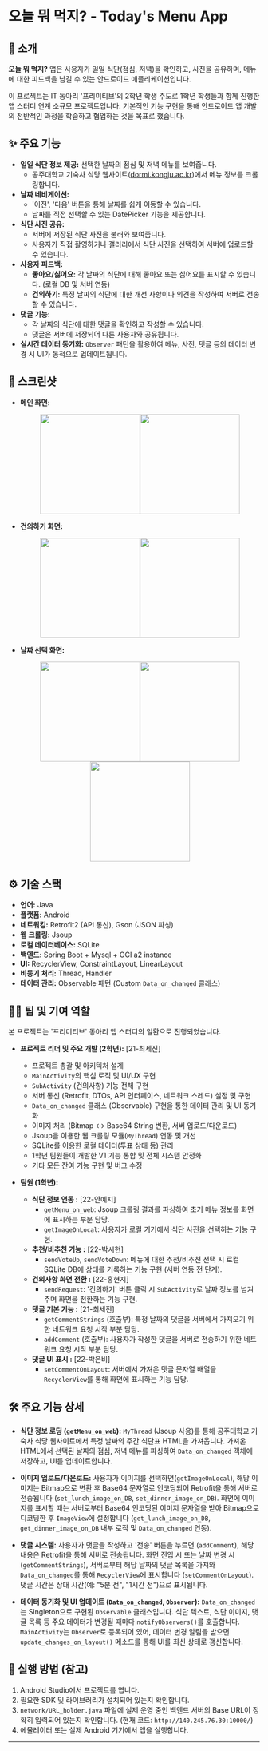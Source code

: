 # 오늘 뭐 먹지? - Today's Menu App

## 🌟 소개

**오늘 뭐 먹지?** 앱은 사용자가 일일 식단(점심, 저녁)을 확인하고, 사진을 공유하며, 메뉴에 대한 피드백을 남길 수 있는 안드로이드 애플리케이션입니다.

이 프로젝트는 IT 동아리 '프리미티브'의 2학년 학생 주도로 1학년 학생들과 함께 진행한 앱 스터디 연계 소규모 프로젝트입니다. 기본적인 기능 구현을 통해 안드로이드 앱 개발의 전반적인 과정을 학습하고 협업하는 것을 목표로 했습니다.

## ✨ 주요 기능

- **일일 식단 정보 제공:** 선택한 날짜의 점심 및 저녁 메뉴를 보여줍니다.
    - 공주대학교 기숙사 식당 웹사이트([dormi.kongju.ac.kr](https://dormi.kongju.ac.kr/))에서 메뉴 정보를 크롤링합니다.
- **날짜 네비게이션:**
    - '이전', '다음' 버튼을 통해 날짜를 쉽게 이동할 수 있습니다.
    - 날짜를 직접 선택할 수 있는 DatePicker 기능을 제공합니다.
- **식단 사진 공유:**
    - 서버에 저장된 식단 사진을 불러와 보여줍니다.
    - 사용자가 직접 촬영하거나 갤러리에서 식단 사진을 선택하여 서버에 업로드할 수 있습니다.
- **사용자 피드백:**
    - **좋아요/싫어요:** 각 날짜의 식단에 대해 좋아요 또는 싫어요를 표시할 수 있습니다. (로컬 DB 및 서버 연동)
    - **건의하기:** 특정 날짜의 식단에 대한 개선 사항이나 의견을 작성하여 서버로 전송할 수 있습니다.
- **댓글 기능:**
    - 각 날짜의 식단에 대한 댓글을 확인하고 작성할 수 있습니다.
    - 댓글은 서버에 저장되어 다른 사용자와 공유됩니다.
- **실시간 데이터 동기화:** `Observer` 패턴을 활용하여 메뉴, 사진, 댓글 등의 데이터 변경 시 UI가 동적으로 업데이트됩니다.



## 📸 스크린샷

* **메인 화면:**
   <div align="center"><img src="https://github.com/user-attachments/assets/a4ca6d72-347b-4531-841c-c49c66343426" width="200" ><img src="https://github.com/user-attachments/assets/94ac6e86-35ad-4be8-aefc-5e2babc70515" width="200"></div> 


* **건의하기 화면:**
   <div align="center"><img src="https://github.com/user-attachments/assets/f5b3fcc1-e4cb-4cd7-bb5b-c93e28a06dd5" width="200" ><img src="https://github.com/user-attachments/assets/0f9da268-845a-4253-80fd-a9f863b84295" width="200"></div> 


* **날짜 선택 화면:**
   <div align="center"><img src="https://github.com/user-attachments/assets/0deb0d74-db3d-4a3d-b117-681a837ce7d2" width="200" ><img src="https://github.com/user-attachments/assets/140fe0c1-cf8c-43dc-9fd9-5a9042b818e3" width="200"><img src="https://github.com/user-attachments/assets/bb5b2742-22fd-4188-b3bd-7839b360385c" width="200"></div> 


## ⚙️ 기술 스택

* **언어:** Java
* **플랫폼:** Android
* **네트워킹:** Retrofit2 (API 통신), Gson (JSON 파싱)
* **웹 크롤링:** Jsoup
* **로컬 데이터베이스:** SQLite
* **백엔드:** Spring Boot + Mysql + OCI a2 instance
* **UI:** RecyclerView, ConstraintLayout, LinearLayout
* **비동기 처리:** Thread, Handler
* **데이터 관리:** Observable 패턴 (Custom `Data_on_changed` 클래스)

## 🧑‍💻 팀 및 기여 역할

본 프로젝트는 '프리미티브' 동아리 앱 스터디의 일환으로 진행되었습니다.

* **프로젝트 리더 및 주요 개발 (2학년):** [21-최세진]
    * 프로젝트 총괄 및 아키텍처 설계
    * `MainActivity`의 핵심 로직 및 UI/UX 구현
    * `SubActivity` (건의사항) 기능 전체 구현
    * 서버 통신 (Retrofit, DTOs, API 인터페이스, 네트워크 스레드) 설정 및 구현
    * `Data_on_changed` 클래스 (Observable) 구현을 통한 데이터 관리 및 UI 동기화
    * 이미지 처리 (Bitmap <-> Base64 String 변환, 서버 업로드/다운로드)
    * Jsoup을 이용한 웹 크롤링 모듈(`MyThread`) 연동 및 개선
    * SQLite를 이용한 로컬 데이터(투표 상태 등) 관리
    * 1학년 팀원들이 개발한 V1 기능 통합 및 전체 시스템 안정화
    * 기타 모든 잔여 기능 구현 및 버그 수정

* **팀원 (1학년):**
    * **식단 정보 연동 :** [22-안예지]
        * `getMenu_on_web`: Jsoup 크롤링 결과를 파싱하여 초기 메뉴 정보를 화면에 표시하는 부분 담당.
        * `getImageOnLocal`: 사용자가 로컬 기기에서 식단 사진을 선택하는 기능 구현.
    * **추천/비추천 기능 :** [22-박시현]
        * `sendVoteUp`, `sendVoteDown`: 메뉴에 대한 추천/비추천 선택 시 로컬 SQLite DB에 상태를 기록하는 기능 구현 (서버 연동 전 단계).
    * **건의사항 화면 전환 :** [22-홍현지]
        * `sendRequest`: '건의하기' 버튼 클릭 시 `SubActivity`로 날짜 정보를 넘겨주며 화면을 전환하는 기능 구현.
    * **댓글 기본 기능 :** [21-최세진]
        * `getCommentStrings` (호출부): 특정 날짜의 댓글을 서버에서 가져오기 위한 네트워크 요청 시작 부분 담당.
        * `addComment` (호출부): 사용자가 작성한 댓글을 서버로 전송하기 위한 네트워크 요청 시작 부분 담당.
    * **댓글 UI 표시 :** [22-박은비]
        * `setCommentOnLayout`: 서버에서 가져온 댓글 문자열 배열을 `RecyclerView`를 통해 화면에 표시하는 기능 담당.

## 🛠️ 주요 기능 상세

* **식단 정보 로딩 (`getMenu_on_web`):**
    `MyThread` (Jsoup 사용)를 통해 공주대학교 기숙사 식당 웹사이트에서 특정 날짜의 주간 식단표 HTML을 가져옵니다.
    가져온 HTML에서 선택된 날짜의 점심, 저녁 메뉴를 파싱하여 `Data_on_changed` 객체에 저장하고, UI를 업데이트합니다.

* **이미지 업로드/다운로드:**
    사용자가 이미지를 선택하면(`getImageOnLocal`), 해당 이미지는 Bitmap으로 변환 후 Base64 문자열로 인코딩되어 Retrofit을 통해 서버로 전송됩니다 (`set_lunch_image_on_DB`, `set_dinner_image_on_DB`).
    화면에 이미지를 표시할 때는 서버로부터 Base64 인코딩된 이미지 문자열을 받아 Bitmap으로 디코딩한 후 `ImageView`에 설정합니다 (`get_lunch_image_on_DB`, `get_dinner_image_on_DB` 내부 로직 및 `Data_on_changed` 연동).

* **댓글 시스템:**
    사용자가 댓글을 작성하고 '전송' 버튼을 누르면 (`addComment`), 해당 내용은 Retrofit을 통해 서버로 전송됩니다.
    화면 진입 시 또는 날짜 변경 시 (`getCommentStrings`), 서버로부터 해당 날짜의 댓글 목록을 가져와 `Data_on_changed`를 통해 `RecyclerView`에 표시합니다 (`setCommentOnLayout`). 댓글 시간은 상대 시간(예: "5분 전", "1시간 전")으로 표시됩니다.

* **데이터 동기화 및 UI 업데이트 (`Data_on_changed`, `Observer`):**
    `Data_on_changed`는 Singleton으로 구현된 `Observable` 클래스입니다.
    식단 텍스트, 식단 이미지, 댓글 목록 등 주요 데이터가 변경될 때마다 `notifyObservers()`를 호출합니다.
    `MainActivity`는 `Observer`로 등록되어 있어, 데이터 변경 알림을 받으면 `update_changes_on_layout()` 메소드를 통해 UI를 최신 상태로 갱신합니다.

## 🚀 실행 방법 (참고)

1.  Android Studio에서 프로젝트를 엽니다.
2.  필요한 SDK 및 라이브러리가 설치되어 있는지 확인합니다.
3.  `network/URL_holder.java` 파일에 실제 운영 중인 백엔드 서버의 Base URL이 정확히 입력되어 있는지 확인합니다. (현재 코드: `http://140.245.76.30:10000/`)
4.  에뮬레이터 또는 실제 Android 기기에서 앱을 실행합니다.

---
